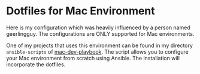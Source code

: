 # Dotfiles for Mac Environment
Here is my configuration which was heavily influenced by a person named geerlingguy. The configurations are ONLY supported for Mac environments.

One of my projects that uses this environment can be found in my directory `ansible-scripts` of [mac-dev-playbook](https://github.com/romelBen/devop_projects/tree/master/scripting-projects/ansible-scripts/mac-dev-playbook). The script allows you to configure your Mac environment from scratch using Ansible. The installation will incorporate the dotfiles.
